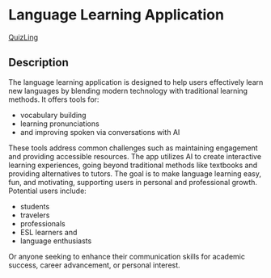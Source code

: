 # Language Learning Application

[QuizLing](https://quizling-red.vercel.app/)

## Description

The language learning application is designed to help users effectively learn new languages by blending modern technology with traditional learning methods. It offers tools for:

- vocabulary building
- learning pronunciations
- and improving spoken via conversations with AI

These tools address common challenges such as maintaining engagement and providing accessible resources. The app utilizes AI to create interactive learning experiences, going beyond traditional methods like textbooks and providing alternatives to tutors. The goal is to make language learning easy, fun, and motivating, supporting users in personal and professional growth. Potential users include:

- students
- travelers
- professionals
- ESL learners and
- language enthusiasts

Or anyone seeking to enhance their communication skills for academic success, career advancement, or personal interest.
